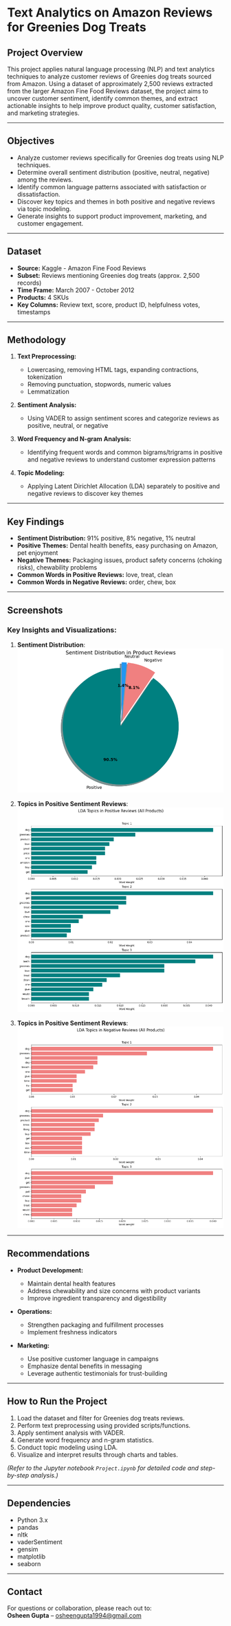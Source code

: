 # Text Analytics on Amazon Reviews for Greenies Dog Treats

## Project Overview

This project applies natural language processing (NLP) and text analytics techniques to analyze customer reviews of Greenies dog treats sourced from Amazon. Using a dataset of approximately 2,500 reviews extracted from the larger Amazon Fine Food Reviews dataset, the project aims to uncover customer sentiment, identify common themes, and extract actionable insights to help improve product quality, customer satisfaction, and marketing strategies.

---

## Objectives

- Analyze customer reviews specifically for Greenies dog treats using NLP techniques.  
- Determine overall sentiment distribution (positive, neutral, negative) among the reviews.  
- Identify common language patterns associated with satisfaction or dissatisfaction.  
- Discover key topics and themes in both positive and negative reviews via topic modeling.  
- Generate insights to support product improvement, marketing, and customer engagement.  

---

## Dataset

- **Source:** Kaggle - Amazon Fine Food Reviews  
- **Subset:** Reviews mentioning Greenies dog treats (approx. 2,500 records)  
- **Time Frame:** March 2007 - October 2012  
- **Products:** 4 SKUs  
- **Key Columns:** Review text, score, product ID, helpfulness votes, timestamps  

---

## Methodology

1. **Text Preprocessing:**  
   - Lowercasing, removing HTML tags, expanding contractions, tokenization  
   - Removing punctuation, stopwords, numeric values  
   - Lemmatization  

2. **Sentiment Analysis:**  
   - Using VADER to assign sentiment scores and categorize reviews as positive, neutral, or negative  

3. **Word Frequency and N-gram Analysis:**  
   - Identifying frequent words and common bigrams/trigrams in positive and negative reviews to understand customer expression patterns  

4. **Topic Modeling:**  
   - Applying Latent Dirichlet Allocation (LDA) separately to positive and negative reviews to discover key themes  

---

## Key Findings

- **Sentiment Distribution:** 91% positive, 8% negative, 1% neutral  
- **Positive Themes:** Dental health benefits, easy purchasing on Amazon, pet enjoyment  
- **Negative Themes:** Packaging issues, product safety concerns (choking risks), chewability problems  
- **Common Words in Positive Reviews:** love, treat, clean  
- **Common Words in Negative Reviews:** order, chew, box  

---
## Screenshots

### Key Insights and Visualizations:

1. **Sentiment Distribution**:
   ![Sentiment Distribution](./img/SD.png)
   

2. **Topics in Positive Sentiment Reviews**:
   ![Topics](./img/TPS.png)
   

3. **Topics in Positive Sentiment Reviews**:
   ![Topics](./img/TNS.png)
  
  
---

## Recommendations

- **Product Development:**  
  - Maintain dental health features  
  - Address chewability and size concerns with product variants  
  - Improve ingredient transparency and digestibility  

- **Operations:**  
  - Strengthen packaging and fulfillment processes  
  - Implement freshness indicators  

- **Marketing:**  
  - Use positive customer language in campaigns  
  - Emphasize dental benefits in messaging  
  - Leverage authentic testimonials for trust-building  

---

## How to Run the Project

1. Load the dataset and filter for Greenies dog treats reviews.  
2. Perform text preprocessing using provided scripts/functions.  
3. Apply sentiment analysis with VADER.  
4. Generate word frequency and n-gram statistics.  
5. Conduct topic modeling using LDA.  
6. Visualize and interpret results through charts and tables.  

*(Refer to the Jupyter notebook `Project.ipynb` for detailed code and step-by-step analysis.)*

---

## Dependencies

- Python 3.x  
- pandas  
- nltk  
- vaderSentiment  
- gensim  
- matplotlib  
- seaborn  

---

## Contact

For questions or collaboration, please reach out to:  
**Osheen Gupta** – osheengupta1994@gmail.com
